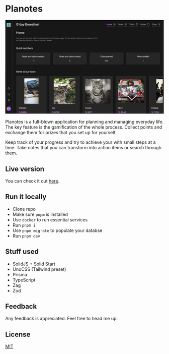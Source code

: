 # Planotes

[![Planotes dashboard screenshoot](public/example.webp)](https://planotes.xyz/)

Planotes is a full-blown application for planning and managing everyday life. The key feature is the gamification of the whole process. Collect points and exchange them for prizes that you set up for yourself.

Keep track of your progress and try to achieve your with small steps at a time. Take notes that you can transform into action items or search through them.

## Live version

You can check it out [here](https://planotes.xyz/).

## Run it locally

- Clone repo
- Make sure `pnpm` is installed
- Use `docker` to run essential services
- Run `pnpm i`
- Use `pnpm migrate` to populate your databse
- Run `pnpm dev`

## Stuff used

- SolidJS + Solid Start
- UnoCSS (Tailwind preset)
- Prisma
- TypeScript
- Zag
- Zod

## Feedback

Any feedback is appreciated. Feel free to head me up.

## License

[MIT](https://choosealicense.com/licenses/mit/)
